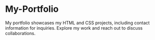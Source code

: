 # My-Portfolio
My portfolio showcases my HTML and CSS projects, including contact information for inquiries. Explore my work and reach out to discuss collaborations.
